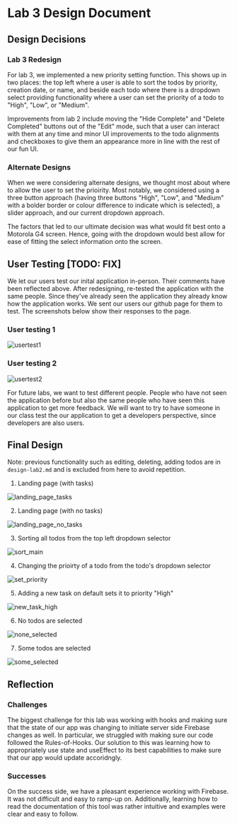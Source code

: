 # Lab 3 Design Document

## Design Decisions
### Lab 3 Redesign

For lab 3, we implemented a new priority setting function. This shows up in two places: the top left where a user is able to sort the todos by priority, creation date, or name, and beside each todo where there is a dropdown select providing functionality where a user can set the priority of a todo to "High", "Low", or "Medium".

Improvements from lab 2 include moving the "Hide Complete" and "Delete Completed" buttons out of the "Edit" mode, such that a user can interact with them at any time and minor UI improvements to the todo alignments and checkboxes to give them an appearance more in line with the rest of our fun UI.

### Alternate Designs

When we were considering alternate designs, we thought most about where to allow the user to set the prioirity. Most notably, we considered using a three button approach (having three buttons "High", "Low", and "Medium" with a bolder border or colour difference to indicate which is selected), a slider approach, and our current dropdown approach.

The factors that led to our ultimate decision was what would fit best onto a Motorola G4 screen. Hence, going with the dropdown would best allow for ease of fitting the select information onto the screen. 

## User Testing [TODO: FIX]

We let our users test our inital application in-person. Their comments have been reflected above. After redesigning, re-tested the application with the same people. Since they've already seen the application they already know how the application works. We sent our users our github page for them to test. The screenshots below show their responses to the page.

### User testing 1

![usertest1](images/usertest1.png)

### User testing 2

![usertest2](images/usertest2.png)

For future labs, we want to test different people. People who have not seen the application before but also the same people who have seen this application to get more feedback. We will want to try to have someone in our class test the our application to get a developers perspective, since developers are also users.

## Final Design
Note: previous functionality such as editing, deleting, adding todos are in `design-lab2.md` and is excluded from here to avoid repetition.

1. Landing page (with tasks)

![landing_page_tasks](images/one.png)

2. Landing page (with no tasks)

![landing_page_no_tasks](images/two.png)

3. Sorting all todos from the top left dropdown selector

![sort_main](images/three.png)

4. Changing the prioirty of a todo from the todo's dropdown selector

![set_priority](images/four.png)

5. Adding a new task on default sets it to priority "High"

![new_task_high](images/five.png)

6. No todos are selected

![none_selected](images/six.png)

7. Some todos are selected

![some_selected](images/seven.png)

## Reflection
### Challenges

The biggest challenge for this lab was working with hooks and making sure that the state of our app was changing to initiate server side Firebase changes as well. In particular, we struggled with making sure our code followed the Rules-of-Hooks. Our solution to this was learning how to appropriately use state and useEffect to its best capabilities to make sure that our app would update accoridngly.

### Successes

On the success side, we have a pleasant experience working with Firebase. It was not difficult and easy to ramp-up on. Additionally, learning how to read the documentation of this tool was rather intuitive and examples were clear and easy to follow.